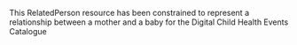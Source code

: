 This RelatedPerson resource has been constrained to represent a relationship between a mother and a baby for the Digital Child Health Events Catalogue